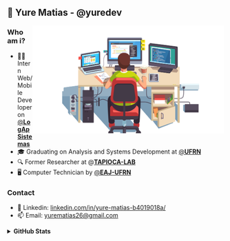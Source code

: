 ## 👤 Yure Matias - @yuredev

  <img align="right" alt="GIF" src="coder.png" height="250" />

 ### **Who am i?**
- 👨‍💻 Intern Web/Mobile Developer on [@**LogAp Sistemas**](https://www.logap.com.br/)
- 🎓 Graduating on Analysis and Systems Development at [@**UFRN**](https://www.ufrn.br/)
- 🔍 Former Researcher at @[**TAPIOCA-LAB**](http://tapioca.eaj.ufrn.br/?page_id=50&lang=en)
- 🖥️ Computer Technician by [@**EAJ-UFRN**](https://eaj.ufrn.br/)
### **Contact**

- 💼 Linkedin: [linkedin.com/in/yure-matias-b4019018a/](https://www.linkedin.com/in/yure-matias-b4019018a/)
- 📫 Email: [yurematias26@gmail.com](mailto:yurematias26@gmail.com)

<details>
  <summary><strong>GitHub Stats<strong/></summary>

  <img align="left" alt="GitHub top languages" src="https://github-readme-stats.vercel.app/api/top-langs/?username=yuredev&hide=html,css&langs_count=8&layout=compact&theme=tokyonight&hide_border=true&bg_color=0d1117&text_color=fff&title_color=58a6ff&icon_color=58a6ff" />

</details>
